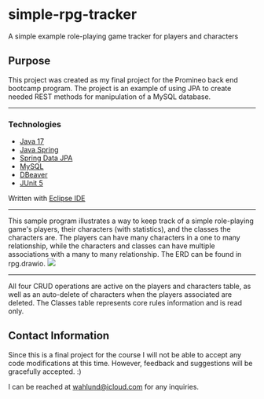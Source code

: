 # simple-rpg-tracker
 
A simple example role-playing game tracker for players and characters

## Purpose ##
This project was created as my final project for the Promineo back end bootcamp program.  The project is an example of using JPA to create needed REST methods for manipulation of a MySQL database.

----------
### Technologies ###
- [Java 17](https://www.java.com/en/)
- [Java Spring ](https://spring.io/)
- [Spring Data JPA](https://spring.io/projects/spring-data-jpa)
- [MySQL](https://www.mysql.com/)
- [DBeaver](https://dbeaver.io/)
- [JUnit 5](https://junit.org/junit5/)

Written with [Eclipse IDE](https://www.eclipse.org/ide/)

----------
This sample program illustrates a way to keep track of a simple role-playing game's players, their characters (with statistics), and the classes the characters are.  The players can have many characters in a one to many relationship, while the characters and classes can have multiple associations with a many to many relationship.  The ERD can be found in rpg.drawio.
![](https://screenrec.com/share/RSBeiDwsh6)

----------
All four CRUD operations are active on the players and characters table, as well as an auto-delete of characters when the players associated are deleted.  The Classes table represents core rules information and is read only.
## Contact Information ##
Since this is a final project for the course I will not be able to accept any code modifications at this time.  However, feedback and suggestions will be gracefully accepted.  :)

I can be reached at wahlund@icloud.com for any inquiries.